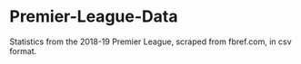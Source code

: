# Premier-League-Data
Statistics from the 2018-19 Premier League, scraped from fbref.com, in csv format. 
